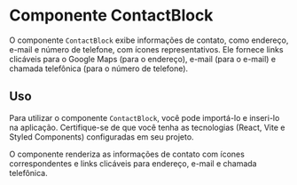 # Componente ContactBlock

O componente `ContactBlock` exibe informações de contato, como endereço, e-mail e número de telefone, com ícones representativos. Ele fornece links clicáveis para o Google Maps (para o endereço), e-mail (para o e-mail) e chamada telefônica (para o número de telefone).

## Uso

Para utilizar o componente `ContactBlock`, você pode importá-lo e inseri-lo na aplicação. Certifique-se de que você tenha as tecnologias (React, Vite e Styled Components) configuradas em seu projeto.

O componente renderiza as informações de contato com ícones correspondentes e links clicáveis para endereço, e-mail e chamada telefônica.
